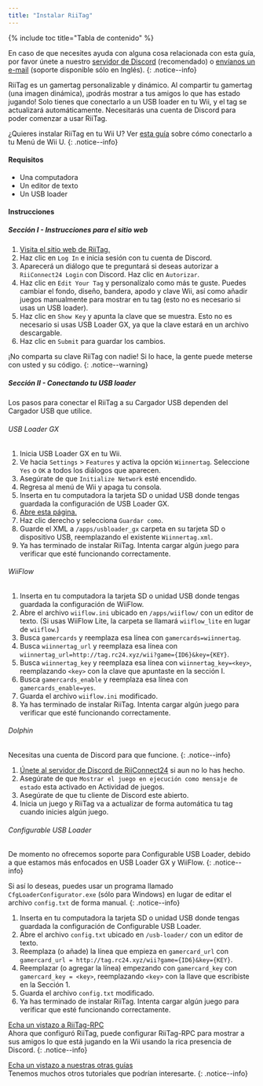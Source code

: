 ```yaml
---
title: "Instalar RiiTag"
---
```


{% include toc title="Tabla de contenido" %}

En caso de que necesites ayuda con alguna cosa relacionada con esta guía, por favor únete a nuestro [servidor de Discord](https://discord.gg/b4Y7jfD) (recomendado) o [envíanos un e-mail](mailto:support@riiconnect24.net) (soporte disponible sólo en Inglés).
{: .notice--info}

RiiTag es un gamertag personalizable y dinámico. Al compartir tu gamertag (una imagen dinámica), ¡podrás mostrar a tus amigos lo que has estado jugando! Solo tienes que conectarlo a un USB loader en tu Wii, y el tag se actualizará automáticamente. Necesitarás una cuenta de Discord para poder comenzar a usar RiiTag.

¿Quieres instalar RiiTag en tu Wii U? Ver [esta guía](riitag-wiiu) sobre cómo conectarlo a tu Menú de Wii U.
{: .notice--info}

#### Requisitos

* Una computadora
* Un editor de texto
* Un USB loader

#### Instrucciones

##### Sección I - Instrucciones para el sitio web

1. [Visita el sitio web de RiiTag.](https://tag.rc24.xyz/)
2. Haz clic en `Log In` e inicia sesión con tu cuenta de Discord.
3. Aparecerá un diálogo que te preguntará si deseas autorizar a `RiiConnect24 Login` con Discord. Haz clic en `Autorizar`.
4. Haz clic en `Edit Your Tag` y personalízalo como más te guste. Puedes cambiar el fondo, diseño, bandera, apodo y clave Wii, así como añadir juegos manualmente para mostrar en tu tag (esto no es necesario si usas un USB loader).
5. Haz clic en `Show Key` y apunta la clave que se muestra. Esto no es necesario si usas USB Loader GX, ya que la clave estará en un archivo descargable.
6. Haz clic en `Submit` para guardar los cambios.

¡No comparta su clave RiiTag con nadie! Si lo hace, la gente puede meterse con usted y su código.
{: .notice--warning}

##### Sección II - Conectando tu USB loader

Los pasos para conectar el RiiTag a su Cargador USB dependen del Cargador USB que utilice.

###### USB Loader GX

1. Inicia USB Loader GX en tu Wii.
2. Ve hacia `Settings` > `Features` y activa la opción `Wiinnertag`. Seleccione `Yes` o `OK` a todos los diálogos que aparecen.
3. Asegúrate de que `Initialize Network` esté encendido.
4. Regresa al menú de Wii y apaga tu consola.
5. Inserta en tu computadora la tarjeta SD o unidad USB donde tengas guardada la configuración de USB Loader GX.
6. [Abre esta página.](https://tag.rc24.xyz/Wiinnertag.xml)
7. Haz clic derecho y selecciona `Guardar como`.
8. Guarde el XML a `/apps/usbloader_gx` carpeta en su tarjeta SD o dispositivo USB, reemplazando el existente `Wiinnertag.xml`.
9. Ya has terminado de instalar RiiTag. Intenta cargar algún juego para verificar que esté funcionando correctamente.

###### WiiFlow

1. Inserta en tu computadora la tarjeta SD o unidad USB donde tengas guardada la configuración de WiiFlow.
2. Abre el archivo `wiiflow.ini` ubicado en `/apps/wiiflow/` con un editor de texto. (Si usas WiiFlow Lite, la carpeta se llamará `wiiflow_lite` en lugar de `wiiflow`.)
3. Busca `gamercards` y reemplaza esa línea con `gamercards=wiinnertag`.
4. Busca `wiinnertag_url` y reemplaza esa línea con `wiinnertag_url=http://tag.rc24.xyz/wii?game={ID6}&key={KEY}`.
5. Busca `wiinnertag_key` y reemplaza esa línea con `wiinnertag_key=<key>`, reemplazando `<key>` con la clave que apuntaste en la sección I.
6. Busca `gamercards_enable` y reemplaza esa línea con `gamercards_enable=yes`.
7. Guarda el archivo `wiiflow.ini` modificado.
8. Ya has terminado de instalar RiiTag. Intenta cargar algún juego para verificar que esté funcionando correctamente.

###### Dolphin

Necesitas una cuenta de Discord para que funcione.
{: .notice--info}

1. [Únete al servidor de Discord de RiiConnect24](https://discord.gg/b4Y7jfD) si aun no lo has hecho.
2. Asegúrate de que `Mostrar el juego en ejecución como mensaje de estado` esta activado en Actividad de juegos.
3. Asegúrate de que tu cliente de Discord este abierto.
4. Inicia un juego y RiiTag va a actualizar de forma automática tu tag cuando inicies algún juego.

###### Configurable USB Loader

De momento no ofrecemos soporte para Configurable USB Loader, debido a que estamos más enfocados en USB Loader GX y WiiFlow.
{: .notice--info}

Si así lo deseas, puedes usar un programa llamado `CfgLoaderConfigurator.exe` (sólo para Windows) en lugar de editar el archivo `config.txt` de forma manual.
{: .notice--info}

1. Inserta en tu computadora la tarjeta SD o unidad USB donde tengas guardada la configuración de Configurable USB Loader.
2. Abre el archivo `config.txt` ubicado en `/usb-loader/` con un editor de texto.
3. Reemplaza (o añade) la línea que empieza en `gamercard_url` con `gamercard_url = http://tag.rc24.xyz/wii?game={ID6}&key={KEY}`.
4. Reemplazar (o agregar la línea) empezando con `gamercard_key` con `gamercard_key = <key>`, reemplazando `<key>` con la llave que escribiste en la Sección 1.
5. Guarda el archivo `config.txt` modificado.
6. Ya has terminado de instalar RiiTag. Intenta cargar algún juego para verificar que esté funcionando correctamente.

[Echa un vistazo a RiiTag-RPC](https://github.com/RiiConnect24/RiiTag-RPC/releases/latest)<br> Ahora que configuró RiiTag, puede configurar RiiTag-RPC para mostrar a sus amigos lo que está jugando en la Wii usando la rica presencia de Discord.
{: .notice--info}

[Echa un vistazo a nuestras otras guías](site-navigation)<br> Tenemos muchos otros tutoriales que podrían interesarte.
{: .notice--info}

